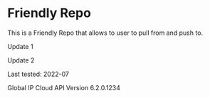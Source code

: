 # Friendly Repo
This is a Friendly Repo that allows to user to pull from and push to.

Update 1

Update 2

Last tested: 2022-07


Global IP Cloud API Version 6.2.0.1234